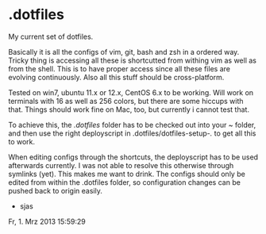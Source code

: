 .dotfiles
=========

My current set of dotfiles.

Basically it is all the configs of vim, git, bash and zsh in a ordered way.  Tricky thing is accessing all these is shortcutted from withing vim as well as from the shell.  This is to have proper access since all these files are evolving continuously.  Also all this stuff should be cross-platform.

Tested on win7, ubuntu 11.x or 12.x, CentOS 6.x to be working.  Will work on terminals with 16 as well as 256 colors, but there are some hiccups with that.  Things should work fine on Mac, too, but currently i cannot test that.

To achieve this, the *.dotfiles* folder has to be checked out into your ~ folder, and then use the right deployscript in .dotfiles/dotfiles-setup-*.* to get all this to work.

When editing configs through the shortcuts, the deployscript has to be used afterwards currently.  I was not able to resolve this otherwise through symlinks (yet).  This makes me want to drink.  The configs should only be edited from within the .dotfiles folder, so configuration changes can be pushed back to origin easily.


- sjas

Fr,  1. Mrz 2013 15:59:29
